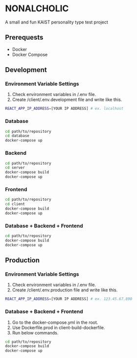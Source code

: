 # NONALCHOLIC

A small and fun KAIST personality type test project

## Prerequests

- Docker
- Docker Compose

## Development

### Environment Variable Settings

1. Check environment variables in /.env file.
2. Create /client/.env.development file and write like this.

```bash
REACT_APP_IP_ADDRESS=[YOUR IP ADDRESS] # ex. localhost
```

### Database

```bash
cd path/to/repository
cd database
docker-compose up
```

### Backend

```bash
cd path/to/repository
cd server
docker-compose build
docker-compose up
```

### Frontend

```bash
cd path/to/repository
cd client
docker-compose build
docker-compose up
```

### Database + Backend + Frontend

```bash
cd path/to/repository
docker-compose build
docker-compose up
```

## Production

### Environment Variable Settings

1. Check environment variables in /.env file.
2. Create /client/.env.production file and write like this.

```bash
REACT_APP_IP_ADDRESS=[YOUR IP ADDRESS] # ex. 123.45.67.890
```

### Database + Backend + Frontend

1. Go to the docker-compose.yml in the root.
2. Use Dockerfile.prod in client-build-dockerfile.
3. Run below commands.

```bash
cd path/to/repository
docker-compose build
docker-compose up
```
